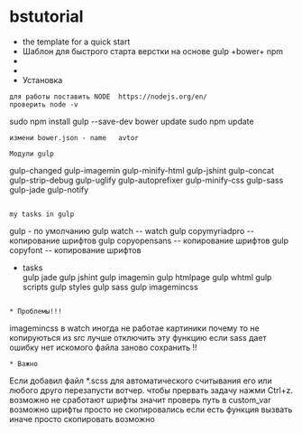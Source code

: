 # bstutorial
* the template for a quick start
* Шаблон для быстрого старта верстки на основе gulp +bower+ npm
* 
* 
* Установка

```
для работы поставить NODE  https://nodejs.org/en/
проверить node -v
```
 sudo npm install gulp --save-dev
 bower update
 sudo npm update
 
``` 
измени bower.json - name   avtor

Модули gulp
```
gulp-changed
gulp-imagemin
gulp-minify-html
gulp-jshint
gulp-concat
gulp-strip-debug
gulp-uglify
gulp-autoprefixer
gulp-minify-css
gulp-sass
gulp-jade
gulp-notify
```

my tasks in gulp
```
gulp - по умолчанию 
gulp watch -- watch
gulp copymyriadpro   -- копирование шрифтов 
gulp copyopensans    -- копирование шрифтов 
gulp copyfont    -- копирование шрифтов 
  * tasks  
gulp jade
gulp jshint
gulp imagemin
gulp htmlpage
gulp whtml
gulp scripts
gulp styles
gulp sass
gulp imagemincss  


```

* Проблемы!!!
```
imagemincss   в watch иногда не работае 
картиники почему то не копируються из src 
лучше отключить эту функцию 
если sass дает ошибку нет искомого файла заново сохранить !!

```
* Важно
```
Если добавил файл *.scss для автоматического считывания его 
или любого друго перезапусти вотчер. чтобы прервать задачу нажми Ctrl+z.
возможно не сработают шрифты значит проверь путь в custom_var
возможно шрифты просто не скопировались если есть функция вызвать иначе просто скопировать 
возможно 
